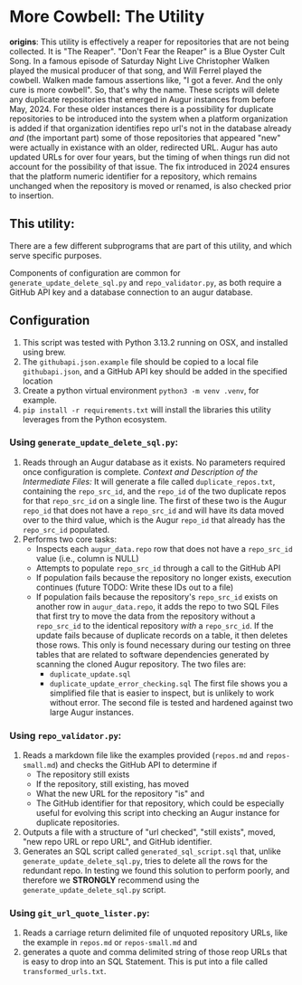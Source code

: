 # More Cowbell: The Utility
**origins**: This utility is effectively a reaper for repositories that are not being collected. It is "The Reaper". "Don't Fear the Reaper" is a Blue Oyster Cult Song. In a famous episode of Saturday Night Live Christopher Walken played the musical producer of that song, and Will Ferrel played the cowbell. Walken made famous assertions like, "I got a fever. And the only cure is more cowbell". So, that's why the name. These scripts will delete any duplicate repositories that emerged in Augur instances from before May, 2024. For these older instances there is a possibility for duplicate repositories to be introduced into the system when a platform organization is added if that organization identifies repo url's not in the database already *and* (the important part) some of those repositories that appeared "new" were actually in existance with an older, redirected URL. Augur has auto updated URLs for over four years, but the timing of when things run did not account for the possibility of that issue. The fix introduced in 2024 ensures that the platform numeric identifier for a repository, which remains unchanged when the repository is moved or renamed, is also checked prior to insertion. 

## This utility: 
There are a few different subprograms that are part of this utility, and which serve specific purposes. 

Components of configuration are common for `generate_update_delete_sql.py` and `repo_validator.py`, as both require a GitHub API key and a database connection to an augur database. 

## Configuration
1. This script was tested with Python 3.13.2 running on OSX, and installed using brew. 
2. The `githubapi.json.example` file should be copied to a local file `githubapi.json`, and a GitHub API key should be added in the specified location
3. Create a python virtual environment `python3 -m venv .venv`, for example. 
4. `pip install -r requirements.txt` will install the libraries this utility leverages from the Python ecosystem. 

### Using `generate_update_delete_sql.py`: 
1. Reads through an Augur database as it exists. No parameters required once configuration is complete. _Context and Description of the Intermediate Files:_ It will generate a file called `duplicate_repos.txt`, containing the `repo_src_id`, and the `repo_id` of the two duplicate repos for that `repo_src_id` on a single line. The first of these two is the Augur `repo_id` that does not have a `repo_src_id` and will have its data moved over to the third value, which is the Augur `repo_id` that already has the `repo_src_id` populated. 
2. Performs two core tasks: 
    * Inspects each `augur_data.repo` row that does not have a `repo_src_id` value (i.e., column is NULL)
    * Attempts to populate `repo_src_id` through a call to the GitHub API
    * If population fails because the repository no longer exists, execution continues (future TODO: Write these IDs out to a file)
    * If population fails because the repository's `repo_src_id` exists on another row in `augur_data.repo`, it adds the repo to two SQL Files that first try to move the data from the repository without a `repo_src_id` to the identical repository *with* a `repo_src_id`. If the update fails because of duplicate records on a table, it then deletes those rows. This only is found necessary during our testing on three tables that are related to software dependencies generated by scanning the cloned Augur repository. The two files are: 
        - `duplicate_update.sql`
        - `duplicate_update_error_checking.sql` 
    The first file shows you a simplified file that is easier to inspect, but is unlikely to work without error. The second file is tested and hardened against two large Augur instances. 

### Using `repo_validator.py`: 
1. Reads a markdown file like the examples provided (`repos.md` and `repos-small.md`) and checks the GitHub API to determine if 
    * The repository still exists
    * If the repository, still existing, has moved
    * What the new URL for the repository "is" and 
    * The GitHub identifier for that repository, which could be especially useful for evolving this script into checking an Augur instance for duplicate repositories. 
2. Outputs a file with a structure of "url checked", "still exists", moved, "new repo URL or repo URL", and GitHub identifier. 
3. Generates an SQL script called `generated_sql_script.sql` that, unlike `generate_update_delete_sql.py`, tries to delete all the rows for the redundant repo. In testing we found this solution to perform poorly, and therefore we **STRONGLY** recommend using the `generate_update_delete_sql.py` script. 

### Using `git_url_quote_lister.py`: 
1. Reads a carriage return delimited file of unquoted repository URLs, like the example in `repos.md` or `repos-small.md` and 
2. generates a quote and comma delimited string of those reop URLs that is easy to drop into an SQL Statement. This is put into a file called `transformed_urls.txt`. 
